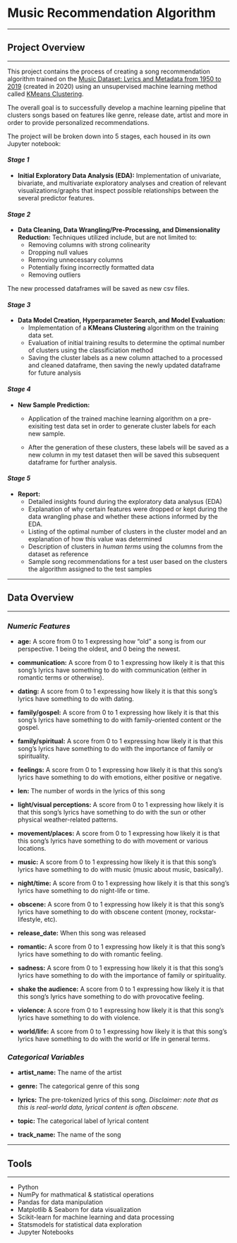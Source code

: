 # Music Recommendation Algorithm 
___

## Project Overview
___

This project contains the process of creating a song recommendation algorithm trained on the [Music Dataset: Lyrics and Metadata from 1950 to 2019](https://data.mendeley.com/datasets/3t9vbwxgr5/3) (created in 2020) using an unsupervised machine learning method called [KMeans Clustering](https://www.ibm.com/think/topics/k-means-clustering). 

The overall goal is to successfully develop a machine learning pipeline that clusters songs based on features like genre, release date, artist and more in order to provide personalized recommendations.

The project will be broken down into 5 stages, each housed in its own Jupyter notebook:

#### *Stage 1*
* **Initial Exploratory Data Analysis (EDA):** Implementation of univariate, bivariate, and multivariate exploratory analyses and creation of relevant visualizations/graphs that inspect possible relationships between the several predictor features.

####  *Stage 2*
* **Data Cleaning, Data Wrangling/Pre-Processing, and Dimensionality Reduction:** Techniques utilized include, but are not limited to:
    * Removing columns with strong colinearity 
    * Dropping null values
    * Removing unnecessary columns
    * Potentially fixing incorrectly formatted data
    * Removing outliers

The new processed dataframes will be saved as new csv files.

#### *Stage 3*
* **Data Model Creation, Hyperparameter Search, and Model Evaluation:**
    * Implementation of a **KMeans Clustering** algorithm on the training data set.
    * Evaluation of initial training results to determine the optimal number of clusters using the classificiation method
    * Saving the cluster labels as a new column attached to a processed and cleaned dataframe, then saving the newly updated dataframe for future analysis

#### *Stage 4*
* **New Sample Prediction:**
    * Application of the trained machine learning algorithm on a pre-exisiting test data set in order to generate cluster labels for each new sample.

    * After the generation of these clusters, these labels will be saved as a new column in my test dataset then will be saved this subsequent dataframe for further analysis.

#### *Stage 5*
* **Report:**
    * Detailed insights found during the exploratory data analysus (EDA)
    * Explanation of why certain features were dropped or kept during the data wrangling phase and whether these actions informed by the EDA.
    * Listing of the optimal number of clusters in the cluster model and an explanation of how this value was determined
    * Description of clusters in *human terms* using the columns from the dataset as reference
    * Sample song recommendations for a test user based on the clusters the algorithm assigned to the test samples

___

## Data Overview

___
### *Numeric Features*

* **age:** A score from 0 to 1 expressing how “old” a song is from our perspective. 1 being the oldest, and 0 being the newest.

* **communication:** A score from 0 to 1 expressing how likely it is that this song’s lyrics have something to do with communication (either in romantic terms or otherwise).

* **dating:** A score from 0 to 1 expressing how likely it is that this song’s lyrics have something to do with dating.

* **family/gospel:** A score from 0 to 1 expressing how likely it is that this song’s lyrics have something to do with family-oriented content or the gospel.

* **family/spiritual:** A score from 0 to 1 expressing how likely it is that this song’s lyrics have something to do with the importance of family or spirituality.

* **feelings:** A score from 0 to 1 expressing how likely it is that this song’s lyrics have something to do with emotions, either positive or negative.

* **len:**  The number of words in the lyrics of this song

* **light/visual perceptions:** A score from 0 to 1 expressing how likely it is that this song’s lyrics have something to do with the sun or other physical weather-related patterns.

* **movement/places:** A score from 0 to 1 expressing how likely it is that this song’s lyrics have something to do with movement or various locations.

* **music:** A score from 0 to 1 expressing how likely it is that this song’s lyrics have something to do with music (music about music, basically).

* **night/time:** A score from 0 to 1 expressing how likely it is that this song’s lyrics have something to do night-life or time.

* **obscene:** A score from 0 to 1 expressing how likely it is that this song’s lyrics have something to do with obscene content (money, rockstar-lifestyle, etc).

* **release_date:** When this song was released

* **romantic:** A score from 0 to 1 expressing how likely it is that this song’s lyrics have something to do with romantic feeling.

* **sadness:** A score from 0 to 1 expressing how likely it is that this song’s lyrics have something to do with the importance of family or spirituality.

* **shake the audience:** A score from 0 to 1 expressing how likely it is that this song’s lyrics have something to do with provocative feeling.

* **violence:** A score from 0 to 1 expressing how likely it is that this song’s lyrics have something to do with violence.

* **world/life:** A score from 0 to 1 expressing how likely it is that this song’s lyrics have something to do with the world or life in general terms.

>>

### *Categorical Variables*

* **artist_name:** The name of the artist

* **genre:** The categorical genre of this song

* **lyrics:** The pre-tokenized lyrics of this song. *Disclaimer: note that as this is real-world data, lyrical content is often obscene.* 

* **topic:** The categorical label of lyrical content

* **track_name:** The name of the song

___

## Tools 
___
* Python
* NumPy for mathmatical & statistical operations
* Pandas for data manipulation
* Matplotlib & Seaborn for data visualization
* Scikit-learn for machine learning and data processing
* Statsmodels for statistical data exploration
* Jupyter Notebooks




